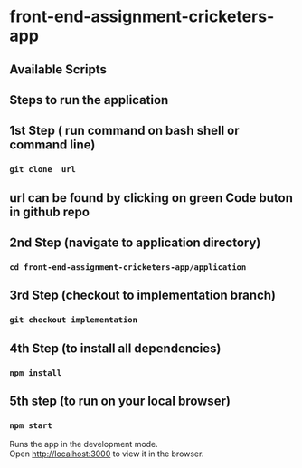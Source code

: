 # front-end-assignment-cricketers-app

## Available Scripts

## Steps to run the application

## 1st Step ( run command on bash shell or command line)

### `git clone  url`

## url can be found by clicking on green Code buton in github repo

## 2nd Step (navigate to application directory)

### `cd front-end-assignment-cricketers-app/application`

## 3rd Step (checkout to implementation branch)

### `git checkout implementation`

## 4th Step (to install all dependencies)

### `npm install`

## 5th step (to run on your local browser)

### `npm start`

Runs the app in the development mode.\
Open [http://localhost:3000](http://localhost:3000) to view it in the browser.
